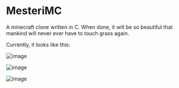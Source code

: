 # MesteriMC
A minecraft clone written in C. When done, it will be so beautiful that mankind will never ever have to touch grass again.

Currently, it looks like this:

![image](https://github.com/szobek69420/MesteriMC/assets/137615071/73e093d1-9ea8-44c9-9140-fda8b7ee192b)

![image](https://github.com/szobek69420/MesteriMC/assets/137615071/f16b04ae-739d-495b-a2e7-c5d345ec348a)

![image](https://github.com/szobek69420/MesteriMC/assets/137615071/5796cedb-7f03-4270-b617-133bd8d3ed06)
